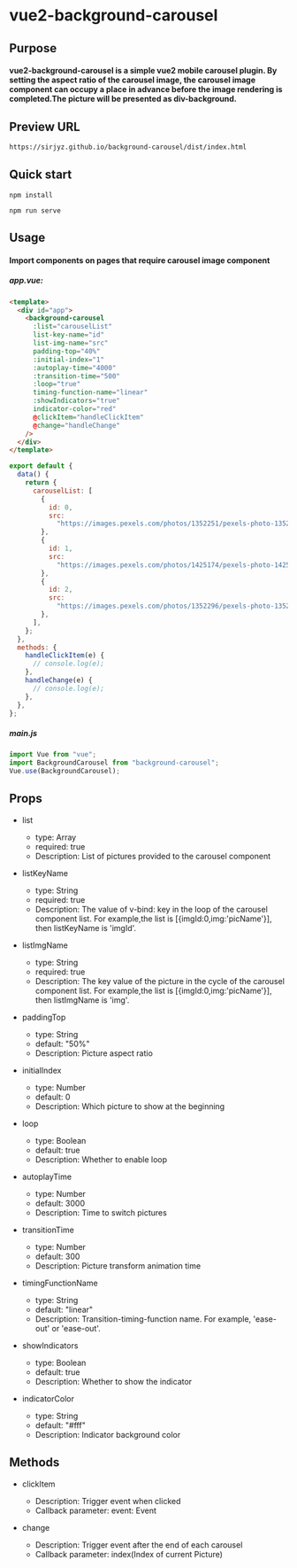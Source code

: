# vue2-background-carousel

## Purpose

#### vue2-background-carousel is a simple vue2 mobile carousel plugin. By setting the aspect ratio of the carousel image, the carousel image component can occupy a place in advance before the image rendering is completed.The picture will be presented as div-background.

## Preview URL

```html
https://sirjyz.github.io/background-carousel/dist/index.html
```

## Quick start

```
npm install
```

```
npm run serve
```

## Usage

#### Import components on pages that require carousel image component

##### app.vue:

```html
<template>
  <div id="app">
    <background-carousel
      :list="carouselList"
      list-key-name="id"
      list-img-name="src"
      padding-top="40%"
      :initial-index="1"
      :autoplay-time="4000"
      :transition-time="500"
      :loop="true"
      timing-function-name="linear"
      :showIndicators="true"
      indicator-color="red"
      @clickItem="handleClickItem"
      @change="handleChange"
    />
  </div>
</template>
```

```javascript
export default {
  data() {
    return {
      carouselList: [
        {
          id: 0,
          src:
            "https://images.pexels.com/photos/1352251/pexels-photo-1352251.jpeg?auto=compress&cs=tinysrgb&dpr=1&w=500",
        },
        {
          id: 1,
          src:
            "https://images.pexels.com/photos/1425174/pexels-photo-1425174.jpeg?auto=compress&cs=tinysrgb&dpr=1&w=500",
        },
        {
          id: 2,
          src:
            "https://images.pexels.com/photos/1352296/pexels-photo-1352296.jpeg?auto=compress&cs=tinysrgb&dpr=1&w=500",
        },
      ],
    };
  },
  methods: {
    handleClickItem(e) {
      // console.log(e);
    },
    handleChange(e) {
      // console.log(e);
    },
  },
};
```

##### main.js

```javascript
import Vue from "vue";
import BackgroundCarousel from "background-carousel";
Vue.use(BackgroundCarousel);
```

## Props

- list

  - type: Array
  - required: true
  - Description: List of pictures provided to the carousel component

- listKeyName

  - type: String
  - required: true
  - Description: The value of v-bind: key in the loop of the carousel component list. For example,the list is [{imgId:0,img:'picName'}], then listKeyName is 'imgId'.

- listImgName

  - type: String
  - required: true
  - Description: The key value of the picture in the cycle of the carousel component list. For example,the list is [{imgId:0,img:'picName'}], then listImgName is 'img'.

- paddingTop

  - type: String
  - default: "50%"
  - Description: Picture aspect ratio

- initialIndex

  - type: Number
  - default: 0
  - Description: Which picture to show at the beginning

- loop

  - type: Boolean
  - default: true
  - Description: Whether to enable loop

- autoplayTime

  - type: Number
  - default: 3000
  - Description: Time to switch pictures

- transitionTime

  - type: Number
  - default: 300
  - Description: Picture transform animation time

- timingFunctionName

  - type: String
  - default: "linear"
  - Description: Transition-timing-function name. For example, 'ease-out' or 'ease-out'.

- showIndicators

  - type: Boolean
  - default: true
  - Description: Whether to show the indicator

- indicatorColor
  - type: String
  - default: "#fff"
  - Description: Indicator background color

## Methods

- clickItem

  - Description: Trigger event when clicked
  - Callback parameter: event: Event

- change
  - Description: Trigger event after the end of each carousel
  - Callback parameter: index(Index of current Picture)

